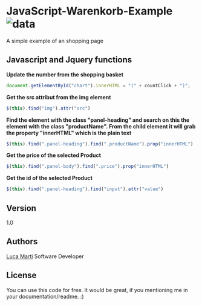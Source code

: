 # JavaScript-Warenkorb-Example ![data](https://img.shields.io/badge/status-completed-green.svg)
A simple example of an shopping page

## Javascript and Jquery functions
**Update the number from the shopping basket**
```javascript
document.getElementById("chart").innerHTML = "(" + countClick + ")";
```

**Get the src attribut from the img element**
```javascript
$(this).find("img").attr("src")
```

**Find the element with the class "panel-heading" and search on this the element with the class "productName". From the child element it will grab the property "innerHTML" which is the plain text**
```javascript
$(this).find(".panel-heading").find(".productName").prop("innerHTML")
```
**Get the price of the selected Product**
```javascript
$(this).find(".panel-body").find(".price").prop("innerHTML")
```

**Get the id of the selected Product**
```javascript
$(this).find(".panel-heading").find("input").attr("value")
```
## Version
1.0

## Authors
[Luca Marti](https://www.luca-marti.ch)
Software Developer

## License
You can use this code for free. It would be great, if you mentioning me in your documentation/readme. :)

